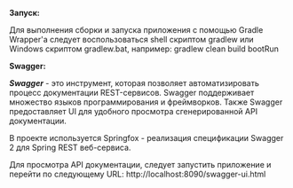 **Запуск:**

Для выполнения сборки и запуска приложения с помощью Gradle Wrapper'а следует воспользоваться shell скриптом gradlew 
или Windows скриптом gradlew.bat, например:
gradlew clean build bootRun

**Swagger:**

**_Swagger_** - это инструмент, которая позволяет автоматизировать процесс документации REST-сервисов.
Swagger поддерживает множество языков программирования и фреймворков.
Также Swagger предоставляет UI для удобного просмотра сгенерированной API документации.

В проекте используется Springfox - реализация спецификации Swagger 2 для Spring REST веб-сервиса.

Для просмотра API документации, следует запустить приложение и перейти по следующему URL:
http://localhost:8090/swagger-ui.html